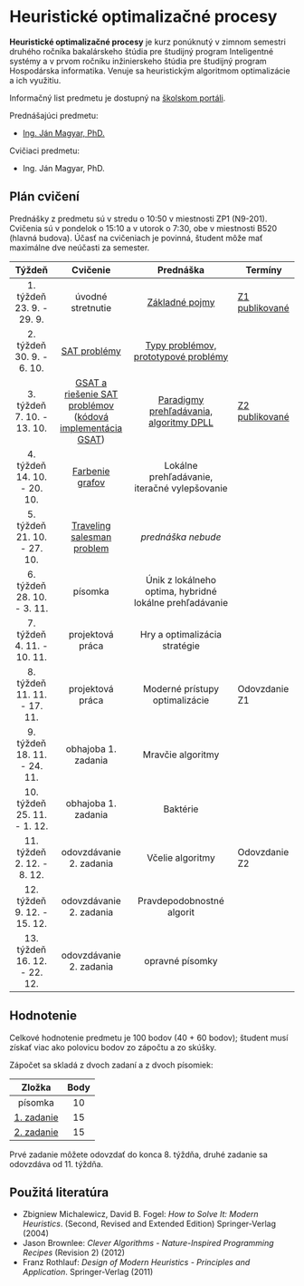 # Heuristické optimalizačné procesy

**Heuristické optimalizačné procesy** je kurz ponúknutý v zimnom semestri druhého ročníka bakalárskeho štúdia pre študijný program Inteligentné systémy a v prvom ročníku inžinierskeho štúdia pre študijný program Hospodárska informatika. Venuje sa heuristickým algoritmom optimalizácie a ich využitiu.

Informačný list predmetu je dostupný na [školskom portáli](https://maisportal.tuke.sk/portal/studijneProgramy.mais).

Prednášajúci predmetu:

* [Ing. Ján Magyar, PhD.](https://cit.fei.tuke.sk/people-janmagyar/)

Cvičiaci predmetu:

* Ing. Ján Magyar, PhD.

## Plán cvičení
Prednášky z predmetu sú v stredu o 10:50 v miestnosti ZP1 (N9-201). Cvičenia sú v pondelok o 15:10 a v utorok o 7:30, obe v miestnosti B520 (hlavná budova). Účasť na cvičeniach je povinná, študent môže mať maximálne dve neúčasti za semester.

|             Týždeň              |                  Cvičenie                    |                  Prednáška                   |              Termíny             |
|:-------------------------------:|:--------------------------------------------:|:--------------------------------------------:|----------------------------------|
| 1. týždeň<br>23. 9. - 29. 9.    |             úvodné stretnutie                | [Základné pojmy](lectures/Lecture01.pdf)     | [Z1 publikované](assignments/assignment1.md)                   |
| 2. týždeň<br>30. 9. - 6. 10.    |                [SAT problémy](labs/lab-sat.pdf)                  | [Typy problémov, prototypové problémy](lectures/Lecture02.pdf)         |                                  |
| 3. týždeň<br>7. 10. - 13. 10.   |        [GSAT a riešenie SAT problémov](labs/lab-gsat.pdf)<br>([kódová implementácia GSAT](labs/gsat_example.py))         | [Paradigmy prehľadávania, algoritmy DPLL](lectures/Lecture03.pdf)      | [Z2 publikované](assignments/assignment2.md)                   |
| 4. týždeň<br>14. 10. - 20. 10.  |               [Farbenie grafov](labs/lab-graphs.pdf)                | Lokálne prehľadávanie, iteračné vylepšovanie |                                  |
| 5. týždeň<br>21. 10. - 27. 10.  |          [Traveling salesman problem](labs/lab-tsp.pdf)          | *prednáška nebude*                           |                                  |
| 6. týždeň<br>28. 10. - 3. 11.   |                    písomka                   | Únik z lokálneho optima, hybridné lokálne prehľadávanie |                                  |
| 7. týždeň<br>4. 11. - 10. 11.   |               projektová práca               | Hry a optimalizácia stratégie                |                                  |
| 8. týždeň<br>11. 11. - 17. 11.  |               projektová práca               | Moderné prístupy optimalizácie               | Odovzdanie Z1                    |
| 9. týždeň<br>18. 11. - 24. 11.  |              obhajoba 1. zadania             | Mravčie algoritmy                            |                                  |
| 10. týždeň<br>25. 11. - 1. 12.  |              obhajoba 1. zadania             | Baktérie                                     |                                  |
| 11. týždeň<br>2. 12. - 8. 12.   |            odovzdávanie 2. zadania           | Včelie algoritmy                             | Odovzdanie Z2                    |
| 12. týždeň<br>9. 12. - 15. 12.  |            odovzdávanie 2. zadania           | Pravdepodobnostné algorit                    |                                  |
| 13. týždeň<br>16. 12. - 22. 12. |            odovzdávanie 2. zadania           | opravné písomky                              |                                  |

## Hodnotenie <a name="grading"></a>

Celkové hodnotenie predmetu je 100 bodov (40 + 60 bodov); študent musí získať viac ako polovicu bodov zo zápočtu a zo skúšky.

Zápočet sa skladá z dvoch zadaní a z dvoch písomiek:

|        Zložka       | Body |
|:-------------------:|:----:|
|       písomka       |  10  |
|     [1. zadanie](assignments/assignment1.md)      |  15  |
|     [2. zadanie](assignments/assignment2.md)      |  15  |

Prvé zadanie môžete odovzdať do konca 8. týždňa, druhé zadanie sa odovzdáva od 11. týždňa.

## Použitá literatúra <a name="literature"></a>
* Zbigniew Michalewicz, David B. Fogel: *How to Solve It: Modern Heuristics*. (Second, Revised and Extended Edition) Springer-Verlag (2004)
* Jason Brownlee: *Clever Algorithms - Nature-Inspired Programming Recipes* (Revision 2) (2012)
* Franz Rothlauf: *Design of Modern Heuristics - Principles and Application*. Springer-Verlag (2011)
